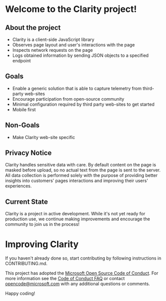 # Welcome to the Clarity project!

## About the project
* Clarity is a client-side JavaScript library
* Observes page layout and user's interactions with the page
* Inspects network requests on the page
* Logs obtained information by sending JSON objects to a specified endpoint

## Goals
* Enable a generic solution that is able to capture telemetry from third-party web-sites
* Encourage participation from open-source community
* Minimal configuration required by third party web-sites to get started
* Mobile first

## Non-Goals
* Make Clarity web-site specific

## Privacy Notice
Clarity handles sensitive data with care. By default content on the page is masked before upload, so no actual text from the page is sent to the server.
All data collection is performed solely with the purpose of providing better insights into customers' pages interactions and improving their users' experiences.

## Current State
Clarity is a project in active development. While it's not yet ready for production use, we continue making improvements and encourage the community to join us in the process!  

# Improving Clarity
If you haven't already done so, start contributing by following instructions in CONTRIBUTING.md.

This project has adopted the [Microsoft Open Source Code of Conduct](https://opensource.microsoft.com/codeofconduct/). For more information see the [Code of Conduct FAQ](https://opensource.microsoft.com/codeofconduct/faq/) or contact [opencode@microsoft.com](mailto:opencode@microsoft.com) with any additional questions or comments.

Happy coding!
